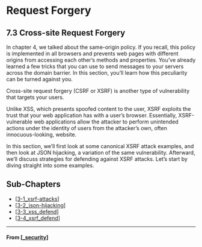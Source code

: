 # Request Forgery

## **7.3 Cross-site Request Forgery**

In chapter 4, we talked about the same-origin policy. If you recall, this policy is implemented in all browsers and prevents web pages with different origins from accessing each other’s methods and properties. You’ve already learned a few tricks that you can use to send messages to your servers across the domain barrier. In this section, you’ll learn how this peculiarity can be turned against you.

Cross-site request forgery (CSRF or XSRF) is another type of vulnerability that targets your users.

Unlike XSS, which presents spoofed content to the user, XSRF exploits the trust that your web application has with a user’s browser. Essentially, XSRF-vulnerable web applications allow the attacker to perform unintended actions under the identity of users from the attacker’s own, often innocuous-looking, website.

In this section, we’ll first look at some canonical XSRF attack examples, and then look at JSON hijacking, a variation of the same vulnerability. Afterward, we’ll discuss strategies for defending against XSRF attacks. Let’s start by diving straight into some examples.

## **Sub-Chapters**

- [[3-1_xsrf-attacks]]
- [[3-2_json-hijacking]]
- [[3-3_xss_defend]]
- [[3-4_xsrf_defend]]

---

#### From [[_security]]

[//begin]: # "Autogenerated link references for markdown compatibility"
[3-1_xsrf-attacks]: 3-1_xsrf-attacks "3-1_xsrf-attacks"
[3-2_json-hijacking]: 3-2_json-hijacking "JSON Hi-Jacking"
[3-3_xss_defend]: 3-3_xss_defend "3-3_xss_defend"
[3-4_xsrf_defend]: 3-4_xsrf_defend "XSRF Defend"
[_security]: ../_security "7️⃣ Security"
[//end]: # "Autogenerated link references"
